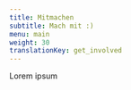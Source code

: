 ```yaml
---
title: Mitmachen
subtitle: Mach mit :)
menu: main
weight: 30
translationKey: get_involved
---
```

Lorem ipsum
